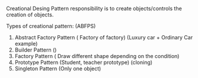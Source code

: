Creational Desing Pattern responsibility is to create objects/controls the creation of objects.

Types of creational pattern: (ABFPS)
1. Abstract Factory Pattern ( Factory of factory)
    (Luxury car + Ordinary Car example)
2. Builder Pattern  ()
3. Factory Pattern ( Draw different shape depending on the condition)
4. Prototype Pattern (Student, teacher prototype) (cloning)
5. Singleton Pattern (Only one object)